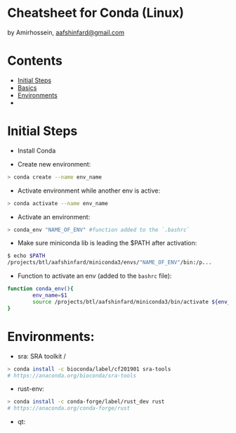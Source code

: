 Cheatsheet for Conda (Linux)
=====================
by Amirhossein, aafshinfard@gmail.com

Contents
========

* [Initial Steps](#initial-steps)
* [Basics](#basics)
* [Environments](#environments)
* 

Initial Steps
==============
* Install Conda


* Create new environment:
```bash
> conda create --name env_name 
```


* Activate environment while another env is active:
```bash
> conda activate --name env_name 
```

* Activate an environment:
```bash
> conda_env "NAME_OF_ENV" #function added to the `.bashrc`
```

* Make sure miniconda lib is leading the $PATH after activation:
```bash
$ echo $PATH
/projects/btl/aafshinfard/miniconda3/envs/"NAME_OF_ENV"/bin:/p...
```

* Function to activate an env (added to the `bashrc` file):

```bash
function conda_env(){
        env_name=$1
        source /projects/btl/aafshinfard/miniconda3/bin/activate ${env_name}
}
```

Environments:
==============
* sra:
SRA toolkit / 

```bash
> conda install -c bioconda/label/cf201901 sra-tools
# https://anaconda.org/bioconda/sra-tools
```


* rust-env:

```bash
> conda install -c conda-forge/label/rust_dev rust
# https://anaconda.org/conda-forge/rust
```

* qt:
```bash

```
